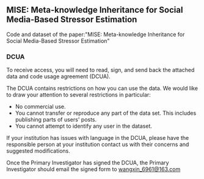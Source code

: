 ## MISE: Meta-knowledge Inheritance for Social Media-Based Stressor Estimation
Code and dataset of the paper:"MISE: Meta-knowledge Inheritance for Social Media-Based Stressor Estimation"

### DCUA
To receive access, you will need to read, sign, and send back the attached data and code usage agreement (DCUA).

The DCUA contains restrictions on how you can use the data. We would like to draw your attention to several restrictions in particular:

- No commercial use.
- You cannot transfer or reproduce any part of the data set. This includes publishing parts of users' posts.
- You cannot attempt to identify any user in the dataset.

If your institution has issues with language in the DCUA, please have the responsible person at your institution contact us with their concerns and suggested modifications.

Once the Primary Investigator has signed the DCUA, the Primary Investigator should email the signed form to wangxin_6961@163.com
